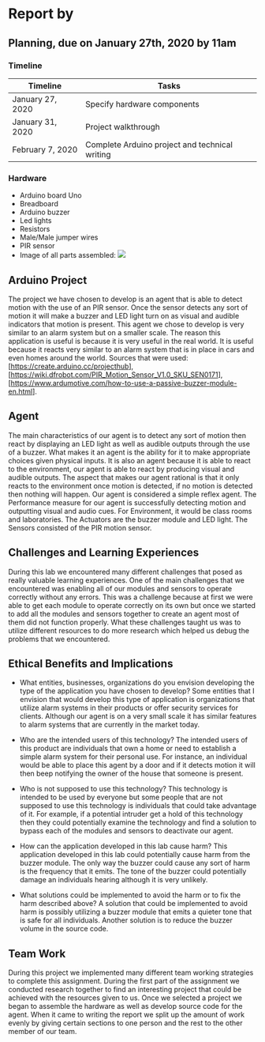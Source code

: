 # Report by

## Planning, due on January 27th, 2020 by 11am

### Timeline

| Timeline  | Tasks |
| ----------- | ----------- |
|   January 27, 2020   |   Specify hardware components   |
|   January 31, 2020   |   Project walkthrough   |
|   February 7, 2020   |   Complete Arduino project and technical writing   |

### Hardware

- Arduino board Uno
- Breadboard
- Arduino buzzer
- Led lights
- Resistors
- Male/Male jumper wires
- PIR sensor
- Image of all parts assembled:
  ![](assets/report-3d781781.png)

## Arduino Project

The project we have chosen to develop is an agent that is able to detect motion
with the use of an PIR sensor. Once the sensor detects any sort of motion it
will make a buzzer and LED light turn on as visual and audible indicators that
motion is present. This agent we chose to develop is very similar to an alarm
system but on a smaller scale. The reason this application is useful is because
it is very useful in the real world. It is useful because it reacts very
similar to an alarm system that is in place in cars and even homes around the
world. Sources that were used:[<https://create.arduino.cc/projecthub>],
[<https://wiki.dfrobot.com/PIR_Motion_Sensor_V1.0_SKU_SEN0171>],
[<https://www.ardumotive.com/how-to-use-a-passive-buzzer-module-en.html>].

## Agent

The main characteristics of our agent is to detect any sort of motion then
react by displaying an LED light as well as audible outputs through the use of
a buzzer. What makes it an agent is the ability for it to make appropriate
choices given physical inputs. It is also an agent because it is able to react
to the environment, our agent is able to react by producing visual and audible
outputs. The aspect that makes our agent rational is that it only reacts to the
environment once motion is detected, if no motion is detected then nothing will
happen. Our agent is considered a simple reflex agent. The Performance measure
for our agent is successfully detecting motion and outputting visual and audio
cues. For Environment, it would be class rooms and laboratories. The Actuators
are the buzzer module and LED light. The Sensors consisted of the PIR motion
sensor.

## Challenges and Learning Experiences

During this lab we encountered many different challenges that posed as really
valuable learning experiences. One of the main challenges that we encountered
was enabling all of our modules and sensors to operate correctly without any
errors. This was a challenge because at first we were able to get each module
to operate correctly on its own but once we started to add all the modules and
sensors together to create an agent most of them did not function properly.
What these challenges taught us was to utilize different resources to do more
research which helped us debug the problems that we encountered.

## Ethical Benefits and Implications

- What entities, businesses, organizations do you envision developing the type
  of the application you have chosen to develop? Some entities that I envision
  that would develop this type of application is organizations that utilize
  alarm systems in their products or offer security services for clients.
  Although our agent is on a very small scale it has similar features to alarm
  systems that are currently in the market today.

- Who are the intended users of this technology? The intended users of this
  product are individuals that own a home or need to establish a simple alarm
  system for their personal use. For instance, an individual would be able to
  place this agent by a door and if it detects motion it will then beep
  notifying the owner of the house that someone is present.

- Who is not supposed to use this technology? This technology is intended to
  be used by everyone but some people that are not supposed to use this
  technology is individuals that could take advantage of it. For example, if a
  potential intruder get a hold of this technology then they could potentially
  examine the technology and find a solution to bypass each of the modules and
  sensors to deactivate our agent.

- How can the application developed in this lab cause harm? This application
  developed in this lab could potentially cause harm from the buzzer module. The
  only way the buzzer could cause any sort of harm is the frequency that it
  emits. The tone of the buzzer could potentially damage an individuals hearing
  although it is very unlikely.

- What solutions could be implemented to avoid the harm or to fix the harm
  described above? A solution that could be implemented to avoid harm is
  possibly utilizing a buzzer module that emits a quieter tone that is safe
  for all individuals. Another solution is to reduce the buzzer volume in the
  source code.

## Team Work

During this project we implemented many different team working strategies to
complete this assignment. During the first part of the assignment we conducted
research together to find an interesting project that could be achieved with
the resources given to us. Once we selected a project we began to assemble the
hardware as well as develop source code for the agent. When it came to writing
the report we split up the amount of work evenly by giving certain sections to
one person and the rest to the other member of our team.
